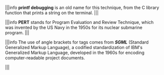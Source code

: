 |||info
**printf debugging** is an old name for this technique, from the C library function that prints a string on the terminal.
|||





|||info
**PERT** stands for Program Evaluation and Review Technique, which was invented by the US Navy in the 1950s for its nuclear submarine program.
|||





|||info
The use of angle brackets for tags comes from _**SGML**_ (Standard Generalized Markup Language), a codified standardization of IBM's Generalized Markup Language, developed  in the 1960s for encoding computer-readable project documents.

|||